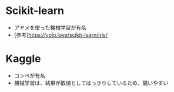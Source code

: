 # Scikit-learn
- アヤメを使った機械学習が有名
- [参考]https://yolo.love/scikit-learn/iris/

# Kaggle
- コンペが有名
- 機械学習は、結果が数値としてはっきりしているため、競いやすい